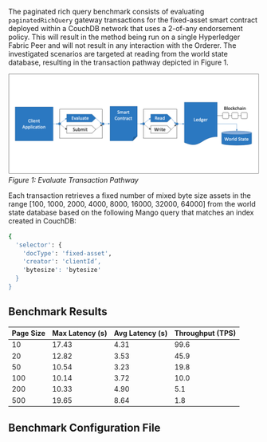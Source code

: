 The paginated rich query benchmark consists of evaluating `paginatedRichQuery` gateway transactions for the fixed-asset smart contract deployed within a CouchDB network that uses a 2-of-any endorsement policy. This will result in the method being run on a single Hyperledger Fabric Peer and will not result in any interaction with the Orderer. The investigated scenarios are targeted at reading from the world state database, resulting in the transaction pathway depicted in Figure 1.

![evaluate contract rich query pathway](../../../../../diagrams/TransactionRoute_Evaluate.png)*Figure 1: Evaluate Transaction Pathway*

Each transaction retrieves a fixed number of mixed byte size assets in the range [100, 1000, 2000, 4000, 8000, 16000, 32000, 64000] from the world state database based on the following Mango query that matches an index created in CouchDB:

```bash
{
  'selector': {
	'docType': 'fixed-asset', 
	'creator': 'clientId’, 
	'bytesize': 'bytesize'
  }
}
```

## Benchmark Results

| Page Size | Max Latency (s) | Avg Latency (s) | Throughput (TPS) |
| --------- | --------------- | --------------- | ---------------- |
| 10 | 17.43 | 4.31 | 99.6 |
| 20 | 12.82 | 3.53 | 45.9 |
| 50 | 10.54 | 3.23 | 19.8 |
| 100 | 10.14 | 3.72 | 10.0 |
| 200 | 10.33 | 4.90 | 5.1 |
| 500 | 19.65 | 8.64 | 1.8 |

## Benchmark Configuration File